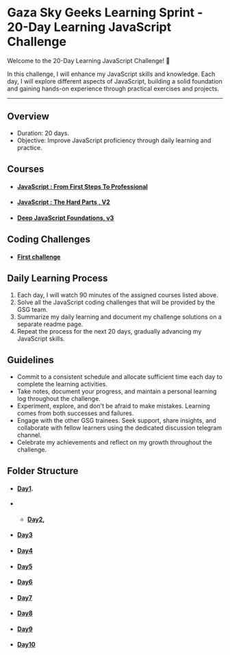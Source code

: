 # Gaza Sky Geeks Learning Sprint - 20-Day Learning JavaScript Challenge

 Welcome to the 20-Day Learning JavaScript Challenge! 🚀

In this challenge, I will enhance my JavaScript skills and knowledge. Each day, I will explore different aspects of JavaScript, building a solid foundation and gaining hands-on experience through practical exercises and projects.

---

## Overview

- Duration: 20 days.
- Objective: Improve JavaScript proficiency through daily learning and practice.

## Courses

- #### [JavaScript : From First Steps To Professional](https://frontendmasters.com/courses/javascript-first-steps/)
- #### [JavaScript : The Hard Parts , V2](https://frontendmasters.com/courses/javascript-hard-parts-v2/)
- #### [Deep JavaScript Foundations, v3](https://frontendmasters.com/courses/deep-javascript-v3/)

## Coding Challenges
- #### [First challenge](https://www.freecodecamp.org/learn/javascript-algorithms-and-data-structures/basic-algorithm-scripting/convert-celsius-to-fahrenheit)

## Daily Learning Process
1. Each day, I will watch 90 minutes of the assigned courses listed above.
2. Solve all the JavaScript coding challenges that will be provided by the GSG team.
3. Summarize my daily learning and document my challenge solutions on a separate readme page.
4. Repeat the process for the next 20 days, gradually advancing my JavaScript skills.

## Guidelines
- Commit to a consistent schedule and allocate sufficient time each day to complete the learning activities.
- Take notes, document your progress, and maintain a personal learning log throughout the challenge.
- Experiment, explore, and don't be afraid to make mistakes. Learning comes from both successes and failures.
- Engage with the other GSG trainees. Seek support, share insights, and collaborate with fellow learners using the dedicated discussion telegram channel.
- Celebrate my achievements and reflect on my growth throughout the challenge.

## Folder Structure
- #### [Day1](https://github.com/aya-soghayyer/Mastering-JavaScript-in-20-Days/blob/03222c7efb7ee1600e5db37d106867b9d32229f6/day1.md).
- - #### [Day2](https://github.com/aya-soghayyer/Mastering-JavaScript-in-20-Days/blob/03222c7efb7ee1600e5db37d106867b9d32229f6/day1.md),
- #### [Day3](https://github.com/aya-soghayyer/Mastering-JavaScript-in-20-Days/blob/03222c7efb7ee1600e5db37d106867b9d32229f6/day1.md)
- #### [Day4](https://github.com/aya-soghayyer/Mastering-JavaScript-in-20-Days/blob/03222c7efb7ee1600e5db37d106867b9d32229f6/day1.md)
- #### [Day5](https://github.com/aya-soghayyer/Mastering-JavaScript-in-20-Days/blob/03222c7efb7ee1600e5db37d106867b9d32229f6/day1.md)
- #### [Day6](https://github.com/aya-soghayyer/Mastering-JavaScript-in-20-Days/blob/03222c7efb7ee1600e5db37d106867b9d32229f6/day1.md)
- #### [Day7](https://github.com/aya-soghayyer/Mastering-JavaScript-in-20-Days/blob/03222c7efb7ee1600e5db37d106867b9d32229f6/day1.md)
- #### [Day8](https://github.com/aya-soghayyer/Mastering-JavaScript-in-20-Days/blob/03222c7efb7ee1600e5db37d106867b9d32229f6/day1.md)
- #### [Day9](https://github.com/aya-soghayyer/Mastering-JavaScript-in-20-Days/blob/03222c7efb7ee1600e5db37d106867b9d32229f6/day1.md)
- #### [Day10](https://github.com/aya-soghayyer/Mastering-JavaScript-in-20-Days/blob/03222c7efb7ee1600e5db37d106867b9d32229f6/day1.md)

